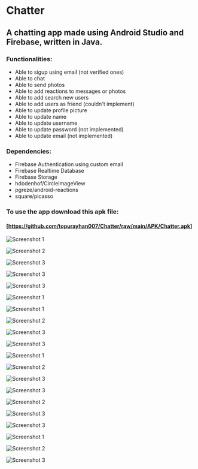 # Chatter

## A chatting app made using Android Studio and Firebase, written in Java.

### Functionalities:
   - Able to sigup using email (not verified ones)
   - Able to chat
   - Able to send photos
   - Able to add reactions to messages or photos
   - Able to add search new users
   - Able to add users as friend (couldn't implement)
   - Able to update profile picture
   - Able to update name
   - Able to update username
   - Able to update password (not implemented)
   - Able to update email (not implemented)

### Dependencies:
   - Firebase Authentication using custom email
   - Firebase Realtime Database
   - Firebase Storage
   - hdodenhof/CircleImageView
   - pgreze/android-reactions
   - square/picasso

### To use the app download this apk file:

 #### [https://github.com/topurayhan007/Chatter/raw/main/APK/Chatter.apk]
 

![Screenshot 1](asset/1.jpg)

![Screenshot 2](asset/2.jpg)

![Screenshot 3](asset/3.jpg)

![Screenshot 3](asset/20.jpg)

![Screenshot 3](asset/18.jpg)

![Screenshot 1](asset/19.jpg)

![Screenshot 1](asset/4.jpg)

![Screenshot 2](asset/5.jpg)

![Screenshot 3](asset/6.jpg)

![Screenshot 3](asset/7.jpg)

![Screenshot 1](asset/8.jpg)

![Screenshot 2](asset/9.jpg)

![Screenshot 3](asset/10.jpg)

![Screenshot 3](asset/11.jpg)

![Screenshot 2](asset/12.jpg)

![Screenshot 3](asset/13.jpg)

![Screenshot 3](asset/14.jpg)

![Screenshot 1](asset/15.jpg)

![Screenshot 2](asset/16.jpg)

![Screenshot 3](asset/17.jpg)



